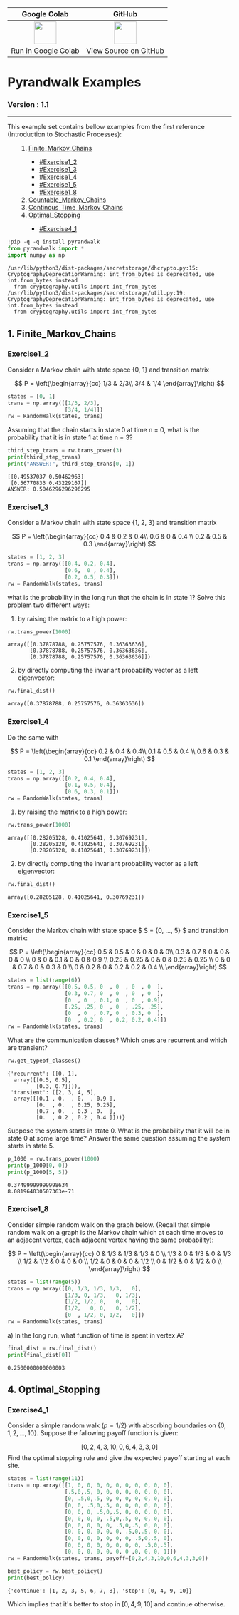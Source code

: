 | Google Colab | GitHub |
| :---: | :---: |
| <a target="_blank" href="https://colab.research.google.com/github/sadrasabouri/pyrandwalk/blob/master/Document/Examples.ipynb"><img src="https://i.ibb.co/2P3SLwK/colab.png"  style="padding-bottom:5px;" height="50px" weight="50px" /><br>Run in Google Colab</a> | <a target="_blank" href="https://github.com/sadrasabouri/pyrandwalk/blob/master/Document/Examples.ipynb"><img src="https://i.ibb.co/xfJbPmL/github.png"  height="50px" weight="50px" style="padding-bottom:5px;"/><br>View Source on GitHub</a> |

# Pyrandwalk Examples

### Version : 1.1
-----

This example set contains bellow examples from the first reference (Introduction to Stochastic Processes):
<ul>
    <ol>
        <li><a href="#Finite_Markov_Chains">Finite_Markov_Chains</a></li>
        <ul>
            <li><a href="#Exercise1_2">#Exercise1_2</a></li>
            <li><a href="#Exercise1_3">#Exercise1_3</a></li>
            <li><a href="#Exercise1_4">#Exercise1_4</a></li>
            <li><a href="#Exercise1_5">#Exercise1_5</a></li>
            <li><a href="#Exercise1_8">#Exercise1_8</a></li>
        </ul>
        <li><a href="#">Countable_Markov_Chains</a></li>
        <li><a href="#">Continous_Time_Markov_Chains</a></li>
        <li><a href="#Optimal_Stopping">Optimal_Stopping</a></li>
        <ul>
            <li><a href="#Exercise4_1">#Exercise4_1</a></li>
        </ul>
    </ol>
</ul>


```python
!pip -q -q install pyrandwalk
from pyrandwalk import *
import numpy as np
```

    /usr/lib/python3/dist-packages/secretstorage/dhcrypto.py:15: CryptographyDeprecationWarning: int_from_bytes is deprecated, use int.from_bytes instead
      from cryptography.utils import int_from_bytes
    /usr/lib/python3/dist-packages/secretstorage/util.py:19: CryptographyDeprecationWarning: int_from_bytes is deprecated, use int.from_bytes instead
      from cryptography.utils import int_from_bytes


## 1. Finite_Markov_Chains

### Exercise1_2

Consider a Markov chain with state space \{0, 1\} and transition matrix

$$
P =
\left(\begin{array}{cc} 
1/3 & 2/3\\
3/4 & 1/4
\end{array}\right)
$$


```python
states = [0, 1]
trans = np.array([[1/3, 2/3],
                  [3/4, 1/4]])
rw = RandomWalk(states, trans)
```

Assuming that the chain starts in state 0 at time n = 0, what is the probability that it is in state 1 at time n = 3?


```python
third_step_trans = rw.trans_power(3)
print(third_step_trans)
print("ANSWER:", third_step_trans[0, 1])
```

    [[0.49537037 0.50462963]
     [0.56770833 0.43229167]]
    ANSWER: 0.5046296296296295


### Exercise1_3

Consider a Markov chain with state space \{1, 2, 3\} and transition matrix

$$
P =
\left(\begin{array}{cc} 
0.4 & 0.2 & 0.4\\
0.6 & 0 & 0.4 \\
0.2 & 0.5 & 0.3
\end{array}\right)
$$



```python
states = [1, 2, 3]
trans = np.array([[0.4, 0.2, 0.4],
                  [0.6,  0 , 0.4],
                  [0.2, 0.5, 0.3]])
rw = RandomWalk(states, trans)
```

what is the probability in the long run that the chain is in state 1?
Solve this problem two different ways:

1) by raising the matrix to a high power:


```python
rw.trans_power(1000)
```




    array([[0.37878788, 0.25757576, 0.36363636],
           [0.37878788, 0.25757576, 0.36363636],
           [0.37878788, 0.25757576, 0.36363636]])



2) by directly computing the invariant probability vector as a left eigenvector:


```python
rw.final_dist()
```




    array([0.37878788, 0.25757576, 0.36363636])



### Exercise1_4

Do the same with

$$
P =
\left(\begin{array}{cc} 
0.2 & 0.4 & 0.4\\
0.1 & 0.5 & 0.4 \\
0.6 & 0.3 & 0.1
\end{array}\right)
$$



```python
states = [1, 2, 3]
trans = np.array([[0.2, 0.4, 0.4],
                  [0.1, 0.5, 0.4],
                  [0.6, 0.3, 0.1]])
rw = RandomWalk(states, trans)
```

1) by raising the matrix to a high power:


```python
rw.trans_power(1000)
```




    array([[0.28205128, 0.41025641, 0.30769231],
           [0.28205128, 0.41025641, 0.30769231],
           [0.28205128, 0.41025641, 0.30769231]])



2) by directly computing the invariant probability vector as a left eigenvector:


```python
rw.final_dist()
```




    array([0.28205128, 0.41025641, 0.30769231])



### Exercise1_5

Consider the Markov chain with state space $ S = \{0, ..., 5\} $ and transition matrix:

$$
P =
\left(\begin{array}{cc} 
0.5 & 0.5 & 0 & 0 & 0 & 0\\
0.3 & 0.7 & 0 & 0 & 0 & 0 \\
0 & 0 & 0.1 & 0 & 0 & 0.9 \\
0.25 & 0.25 & 0 & 0 & 0.25 & 0.25 \\
0 & 0 & 0.7 & 0 & 0.3 & 0 \\
0 & 0.2 & 0 & 0.2 & 0.2 & 0.4 \\
\end{array}\right)
$$



```python
states = list(range(6))
trans = np.array([[0.5, 0.5, 0  , 0  , 0  , 0  ],
                  [0.3, 0.7, 0  , 0  , 0  , 0  ],
                  [0  , 0  , 0.1, 0  , 0  , 0.9],
                  [.25, .25, 0  , 0  , .25, .25],
                  [0  , 0  , 0.7, 0  , 0.3, 0  ],
                  [0  , 0.2, 0  , 0.2, 0.2, 0.4]])
rw = RandomWalk(states, trans)
```

What are the communication classes? Which ones are recurrent and which are transient?


```python
rw.get_typeof_classes()
```




    {'recurrent': ([0, 1],
      array([[0.5, 0.5],
             [0.3, 0.7]])),
     'transient': ([2, 3, 4, 5],
      array([[0.1 , 0.  , 0.  , 0.9 ],
             [0.  , 0.  , 0.25, 0.25],
             [0.7 , 0.  , 0.3 , 0.  ],
             [0.  , 0.2 , 0.2 , 0.4 ]]))}



Suppose the system starts in state 0. What is the probability that it will be in state 0 at some large time? Answer the same question assuming the system starts in state 5.


```python
p_1000 = rw.trans_power(1000)
print(p_1000[0, 0])
print(p_1000[5, 5])
```

    0.37499999999998634
    8.081964030507363e-71


### Exercise1_8

Consider simple random walk on the graph below. (Recall that simple random walk on a graph is the Markov chain which at each time moves to an adjacent vertex, each adjacent vertex having the same probability):

$$
P =
\left(\begin{array}{cc} 
0 & 1/3 & 1/3 & 1/3 & 0 \\
1/3 & 0 & 1/3 & 0 & 1/3 \\
1/2 & 1/2 & 0 & 0 & 0 \\
1/2 & 0 & 0 & 0 & 1/2 \\
0 & 1/2 & 0 & 1/2 & 0 \\
\end{array}\right)
$$



```python
states = list(range(5))
trans = np.array([[0, 1/3, 1/3, 1/3,   0],
                  [1/3, 0, 1/3,   0, 1/3],
                  [1/2, 1/2, 0,   0,   0],
                  [1/2,   0, 0,   0, 1/2],
                  [0  , 1/2, 0, 1/2,   0]])
rw = RandomWalk(states, trans)
```

a) In the long run, what function of time is spent in vertex A?


```python
final_dist = rw.final_dist()
print(final_dist[0])
```

    0.2500000000000003


## 4. Optimal_Stopping

### Exercise4_1
Consider a simple random walk ($p = 1/2$) with absorbing boundaries on $\{0,1,2,...,10\}$. Suppose the fallowing payoff function is given:

$$
[0,2,4,3,10,0,6,4,3,3,0]
$$
Find the optimal stopping rule and give the expected payoff starting at each site.



```python
states = list(range(11))
trans = np.array([[1, 0, 0, 0, 0, 0, 0, 0, 0, 0, 0],
                  [.5,0,.5, 0, 0, 0, 0, 0, 0, 0, 0],
                  [0, .5,0,.5, 0, 0, 0, 0, 0, 0, 0],
                  [0, 0, .5,0,.5, 0, 0, 0, 0, 0, 0],
                  [0, 0, 0, .5,0,.5, 0, 0, 0, 0, 0],
                  [0, 0, 0, 0, .5,0,.5, 0, 0, 0, 0],
                  [0, 0, 0, 0, 0, .5,0,.5, 0, 0, 0],
                  [0, 0, 0, 0, 0, 0, .5,0,.5, 0, 0],
                  [0, 0, 0, 0, 0, 0, 0, .5,0,.5, 0],
                  [0, 0, 0, 0, 0, 0, 0, 0, .5,0,.5],
                  [0, 0, 0, 0, 0, 0, 0 ,0, 0, 0, 1]])
rw = RandomWalk(states, trans, payoff=[0,2,4,3,10,0,6,4,3,3,0])
```


```python
best_policy = rw.best_policy()
print(best_policy)
```

    {'continue': [1, 2, 3, 5, 6, 7, 8], 'stop': [0, 4, 9, 10]}


Which implies that it's better to stop in $[0, 4, 9, 10]$ and continue otherwise.

